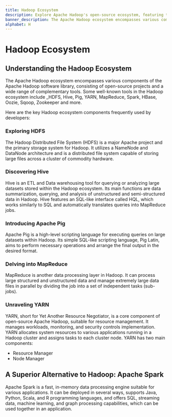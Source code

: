 ```yaml
---
title: Hadoop Ecosystem
description: Explore Apache Hadoop's open-source ecosystem, featuring tools like HDFS, Hive, Pig, YARN, Spark, and more.
banner_description: The Apache Hadoop ecosystem encompasses various components of the Apache Hadoop software library, consisting of open-source projects and a wide range of complementary tools. Some well-known tools in the Hadoop ecosystem include HDFS, Hive, Pig, YARN, MapReduce, Spark, HBase, Oozie, Sqoop, Zookeeper, and more.
alphabet: H
---
```


# Hadoop Ecosystem

## Understanding the Hadoop Ecosystem

The Apache Hadoop ecosystem encompasses various components of the Apache Hadoop software library, consisting of open-source projects and a wide range of complementary tools. Some well-known tools in the Hadoop ecosystem include \_HDFS, Hive, Pig, YARN, MapReduce, Spark, HBase, Oozie, Sqoop, Zookeeper and more.

Here are the key Hadoop ecosystem components frequently used by developers:

### Exploring HDFS

The Hadoop Distributed File System (HDFS) is a major Apache project and the primary storage system for Hadoop. It utilizes a NameNode and DataNode architecture and is a distributed file system capable of storing large files across a cluster of commodity hardware.

### Discovering Hive

Hive is an ETL and Data warehousing tool for querying or analyzing large datasets stored within the Hadoop ecosystem. Its main functions are data summarization, querying, and analysis of unstructured and semi-structured data in Hadoop. Hive features an SQL-like interface called HQL, which works similarly to SQL and automatically translates queries into MapReduce jobs.

### Introducing Apache Pig

Apache Pig is a high-level scripting language for executing queries on large datasets within Hadoop. Its simple SQL-like scripting language, Pig Latin, aims to perform necessary operations and arrange the final output in the desired format.

### Delving into MapReduce

MapReduce is another data processing layer in Hadoop. It can process large structured and unstructured data and manage extremely large data files in parallel by dividing the job into a set of independent tasks (sub-jobs).

### Unraveling YARN

YARN, short for Yet Another Resource Negotiator, is a core component of open-source Apache Hadoop, suitable for resource management. It manages workloads, monitoring, and security controls implementation. YARN allocates system resources to various applications running in a Hadoop cluster and assigns tasks to each cluster node. YARN has two main components:

- Resource Manager
- Node Manager

## A Superior Alternative to Hadoop: Apache Spark

Apache Spark is a fast, in-memory data processing engine suitable for various applications. It can be deployed in several ways, supports Java, Python, Scala, and R programming languages, and offers SQL, streaming data, machine learning, and graph processing capabilities, which can be used together in an application.

